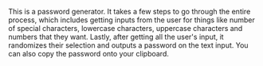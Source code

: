 
This is a password generator. It takes a few steps to go through the entire process, which includes getting inputs from the user for things like number of special characters, lowercase characters, uppercase characters and numbers that they want. Lastly, after getting all the user's input, it randomizes their selection and outputs a password on the text input. You can also copy the password onto your clipboard.




